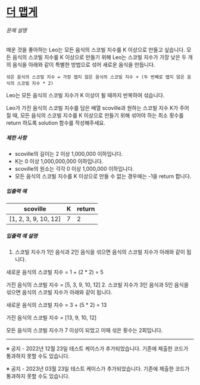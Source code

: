 # [더 맵게](https://school.programmers.co.kr/learn/courses/30/lessons/42626)


###### 문제 설명


매운 것을 좋아하는 Leo는 모든 음식의 스코빌 지수를 K 이상으로 만들고 싶습니다. 모든 음식의 스코빌 지수를 K 이상으로 만들기 위해 Leo는 스코빌 지수가 가장 낮은 두 개의 음식을 아래와 같이 특별한 방법으로 섞어 새로운 음식을 만듭니다.



```
섞은 음식의 스코빌 지수 = 가장 맵지 않은 음식의 스코빌 지수 + (두 번째로 맵지 않은 음식의 스코빌 지수 * 2)

```

Leo는 모든 음식의 스코빌 지수가 K 이상이 될 때까지 반복하여 섞습니다.  

Leo가 가진 음식의 스코빌 지수를 담은 배열 scoville과 원하는 스코빌 지수 K가 주어질 때, 모든 음식의 스코빌 지수를 K 이상으로 만들기 위해 섞어야 하는 최소 횟수를 return 하도록 solution 함수를 작성해주세요.


##### 제한 사항


* scoville의 길이는 2 이상 1,000,000 이하입니다.
* K는 0 이상 1,000,000,000 이하입니다.
* scoville의 원소는 각각 0 이상 1,000,000 이하입니다.
* 모든 음식의 스코빌 지수를 K 이상으로 만들 수 없는 경우에는 \-1을 return 합니다.


##### 입출력 예




| scoville | K | return |
| --- | --- | --- |
| \[1, 2, 3, 9, 10, 12] | 7 | 2 |


##### 입출력 예 설명


1. 스코빌 지수가 1인 음식과 2인 음식을 섞으면 음식의 스코빌 지수가 아래와 같이 됩니다.  

새로운 음식의 스코빌 지수 \= 1 \+ (2 \* 2\) \= 5  

가진 음식의 스코빌 지수 \= \[5, 3, 9, 10, 12]
2. 스코빌 지수가 3인 음식과 5인 음식을 섞으면 음식의 스코빌 지수가 아래와 같이 됩니다.  

새로운 음식의 스코빌 지수 \= 3 \+ (5 \* 2\) \= 13  

가진 음식의 스코빌 지수 \= \[13, 9, 10, 12]


모든 음식의 스코빌 지수가 7 이상이 되었고 이때 섞은 횟수는 2회입니다.




---


※ 공지 \- 2022년 12월 23일 테스트 케이스가 추가되었습니다. 기존에 제출한 코드가 통과하지 못할 수도 있습니다.  

※ 공지 \- 2023년 03월 23일 테스트 케이스가 추가되었습니다. 기존에 제출한 코드가 통과하지 못할 수도 있습니다.



